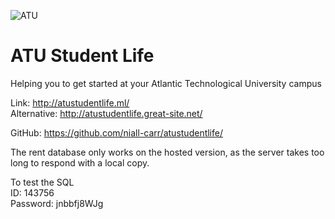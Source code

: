 ![ATU](https://i.imgur.com/DH6GSnk.gif)

# ATU Student Life
Helping you to get started at your Atlantic Technological University campus

Link: http://atustudentlife.ml/ <br>
Alternative: http://atustudentlife.great-site.net/

GitHub: https://github.com/niall-carr/atustudentlife/

The rent database only works on the hosted version, as the server takes too long to respond with a local copy.

To test the SQL <br>
ID: 143756 <br>
Password: jnbbfj8WJg
